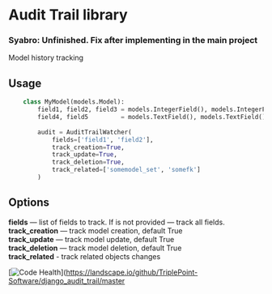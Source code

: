 # Audit Trail library

### Syabro: Unfinished. Fix after implementing in the main project

Model history tracking

## Usage

```python
    class MyModel(models.Model):
        field1, field2, field3 = models.IntegerField(), models.IntegerField(), models.IntegerField()
        field4, field5         = models.TextField(), models.TextField()
        
        audit = AuditTrailWatcher(
            fields=['field1', 'field2'],
            track_creation=True,
            track_update=True,
            track_deletion=True,
            track_related=['somemodel_set', 'somefk']
        )
```

## Options

**fields** — list of fields to track. If is not provided — track all fields.  
**track_creation** — track model creation, default True  
**track_update** — track model update, default True  
**track_deletion** — track model deletion, default True  
**track_related** - track related objects changes

[![Code Health](https://landscape.io/github/TriplePoint-Software/django_audit_trail/master/landscape.svg?style=flat)](https://landscape.io/github/TriplePoint-Software/django_audit_trail/master